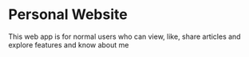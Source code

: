 # Personal Website

This web app is for normal users who can view, like, share articles and explore features and know about me

